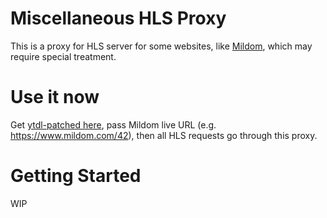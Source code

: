 # Miscellaneous HLS Proxy

This is a proxy for HLS server for some websites, like [Mildom](https://www.mildom.com/), which may require special treatment.

# Use it now
Get [ytdl-patched here](https://github.com/nao20010128nao/ytdl-patched), pass Mildom live URL (e.g. https://www.mildom.com/42), then all HLS requests go through this proxy.

# Getting Started
WIP